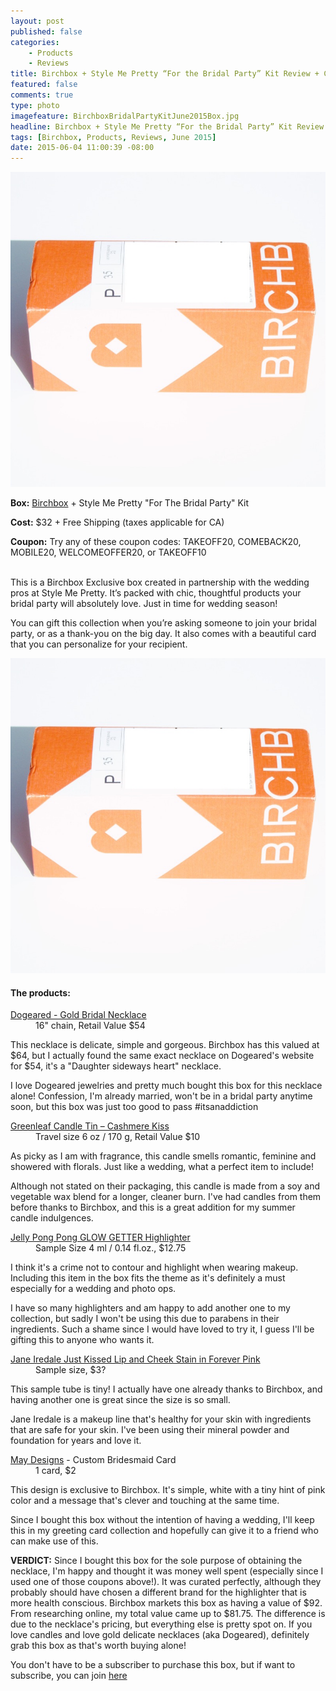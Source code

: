 ```yaml
---
layout: post
published: false
categories: 
    - Products
    - Reviews
title: Birchbox + Style Me Pretty “For the Bridal Party” Kit Review + Coupon!
featured: false
comments: true
type: photo
imagefeature: BirchboxBridalPartyKitJune2015Box.jpg
headline: Birchbox + Style Me Pretty “For the Bridal Party” Kit Review + Coupon!
tags: [Birchbox, Products, Reviews, June 2015]
date: 2015-06-04 11:00:39 -08:00
---
```


<center><img src='/images/BirchboxBridalPartyKitJune2015Box.jpg'></center>
<p><b>Box:</b> <a href="https://www.birchbox.com/invite/whatsupmailbox">Birchbox</a> + Style Me Pretty "For The Bridal Party" Kit</p>
<p><b>Cost:</b> $32 + Free Shipping (taxes applicable for CA)</p>
<p><b>Coupon:</b> Try any of these coupon codes: TAKEOFF20, COMEBACK20, MOBILE20, WELCOMEOFFER20, or TAKEOFF10</p>
<br>

<DT>This is a Birchbox Exclusive box created in partnership with the wedding pros at Style Me Pretty. It’s packed with chic, thoughtful products your bridal party will absolutely love. Just in time for wedding season!</DT>
<p>You can gift this collection when you’re asking someone to join your bridal party, or as a thank-you on the big day. It also comes with a beautiful card that you can personalize for your recipient.</p>

<center><img src='/images/BirchboxBridalPartyKitJune2015Box.jpg'></center>

<H4>The products:</H4>
<DL>
<DT><a href='http://www.dogeared.com/daughter-sideways-heart-necklace%2C-gold-dipped/MRGG100310499.html#start=14&q=heart&sz=12'>Dogeared - Gold Bridal Necklace</a></DT>
<DD>16" chain, Retail Value $54</DD>
<p>This necklace is delicate, simple and gorgeous. Birchbox has this valued at $64, but I actually found the same exact necklace on Dogeared's website for $54, it's a "Daughter sideways heart" necklace.</p>
<p>I love Dogeared jewelries and pretty much bought this box for this necklace alone! Confession, I'm already married, won't be in a bridal party anytime soon, but this box was just too good to pass #itsanaddiction</p>
</DL>
<DL>
<DT><a href='https://www.birchbox.com/shop/greenleaf-candle-tin/'>Greenleaf Candle Tin – Cashmere Kiss</a></DT>
<DD>Travel size 6 oz / 170 g, Retail Value $10</DD>
<p>As picky as I am with fragrance, this candle smells romantic, feminine and showered with florals. Just like a wedding, what a perfect item to include!</p>
<p>Although not stated on their packaging, this candle is made from a soy and vegetable wax blend for a longer, cleaner burn. I've had candles from them before thanks to Birchbox, and this is a great addition for my summer candle indulgences.</p>
</DL>
<DL>
<DT><a href='https://www.birchbox.com/shop/jelly-pong-pong-glow-getter/'>Jelly Pong Pong GLOW GETTER Highlighter</a></DT>
<DD>Sample Size 4 ml / 0.14 fl.oz., $12.75</DD>
<p>I think it's a crime not to contour and highlight when wearing makeup. Including this item in the box fits the theme as it's definitely a must especially for a wedding and photo ops.</p>
<p>I have so many highlighters and am happy to add another one to my collection, but sadly I won't be using this due to parabens in their ingredients. Such a shame since I would have loved to try it, I guess I'll be gifting this to anyone who wants it.</p>
</DL>
<DL>
<DT><a href='https://www.birchbox.com/shop/jane-iredale-just-kissed-lip-and-cheek-stain/'>Jane Iredale Just Kissed Lip and Cheek Stain in Forever Pink</a></DT>
<DD>Sample size, $3?</DD>
<p>This sample tube is tiny! I actually have one already thanks to Birchbox, and having another one is great since the size is so small.</p>
<p>Jane Iredale is a makeup line that's healthy for your skin with ingredients that are safe for your skin. I've been using their mineral powder and foundation for years and love it.</p>
</DL>
<DL>
<DT><a href='http://www.maydesigns.com'>May Designs</a> - Custom Bridesmaid Card</DT>
<DD>1 card, $2</DD>
<p>This design is exclusive to Birchbox. It's simple, white with a tiny hint of pink color and a message that's clever and touching at the same time.</p>
<p>Since I bought this box without the intention of having a wedding, I'll keep this in my greeting card collection and hopefully can give it to a friend who can make use of this.</p>
</DL>

<p><b>VERDICT:</b> Since I bought this box for the sole purpose of obtaining the necklace, I'm happy and thought it was money well spent (especially since I used one of those coupons above!). It was curated perfectly, although they probably should have chosen a different brand for the highlighter that is more health conscious. Birchbox markets this box as having a value of $92. From researching online, my total value came up to $81.75. The difference is due to the necklace's pricing, but everything else is pretty spot on. If you love candles and love gold delicate necklaces (aka Dogeared), definitely grab this box as that's worth buying alone!</p>

<p>You don't have to be a subscriber to purchase this box, but if want to subscribe, you can join <a href="https://www.birchbox.com/invite/whatsupmailbox">here</a></p>
